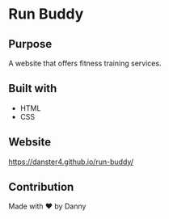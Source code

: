 # Run Buddy

## Purpose
A website that offers fitness training services.

## Built with
* HTML
* CSS

## Website 
https://danster4.github.io/run-buddy/

## Contribution
Made with ❤️ by Danny
